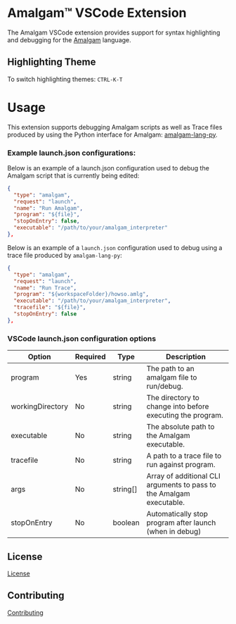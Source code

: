 # Amalgam&trade; VSCode Extension

The Amalgam VSCode extension provides support for syntax highlighting and debugging for the
[Amalgam](https://github.com/howsoai/amalgam) language.

## Highlighting Theme

To switch highlighting themes: `CTRL-K-T`

# Usage

This extension supports debugging Amalgam scripts as well as Trace files produced by using the Python interface for Amalgam: [amalgam-lang-py](https://github.com/howsoai/amalgam-lang-py).

### Example launch.json configurations:

Below is an example of a launch.json configuration used to debug the Amalgam script that is currently being edited:

```json
{
  "type": "amalgam",
  "request": "launch",
  "name": "Run Amalgam",
  "program": "${file}",
  "stopOnEntry": false,
  "executable": "/path/to/your/amalgam_interpreter"
},
```

Below is an example of a `launch.json` configuration used to debug using a trace file produced by `amalgam-lang-py`:

```json
{
  "type": "amalgam",
  "request": "launch",
  "name": "Run Trace",
  "program": "${workspaceFolder}/howso.amlg",
  "executable": "/path/to/your/amalgam_interpreter",
  "tracefile": "${file}",
  "stopOnEntry": false
},
```

### VSCode launch.json configuration options

| Option           | Required | Type     | Description |
| ---------------- | -------- | -------- | ----------- |
| program          | Yes      | string   | The path to an amalgam file to run/debug. |
| workingDirectory | No       | string   | The directory to change into before executing the program. |
| executable       | No       | string   | The absolute path to the Amalgam executable. |
| tracefile        | No       | string   | A path to a trace file to run against program. |
| args             | No       | string[] | Array of additional CLI arguments to pass to the Amalgam executable. |
| stopOnEntry      | No       | boolean  | Automatically stop program after launch (when in debug) |

## License

[License](LICENSE.txt)

## Contributing

[Contributing](CONTRIBUTING.md)

